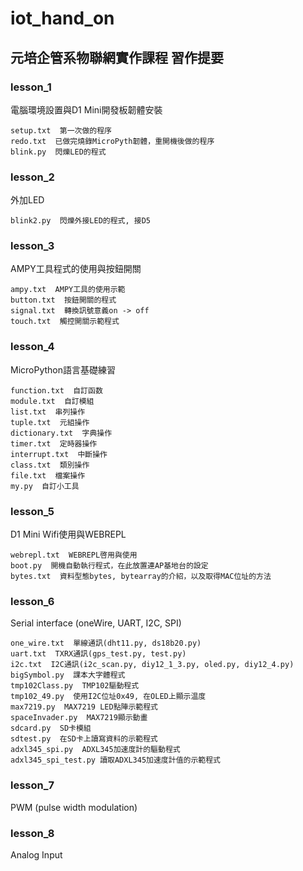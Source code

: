 # iot_hand_on

## 元培企管系物聯網實作課程  習作提要

### lesson_1
	
電腦環境設置與D1 Mini開發板韌體安裝
```
setup.txt  第一次做的程序
redo.txt  已做完燒錄MicroPyth韌體，重開機後做的程序
blink.py  閃爍LED的程式
```

### lesson_2

外加LED
```
blink2.py  閃爍外接LED的程式, 接D5
```

### lesson_3

AMPY工具程式的使用與按鈕開關
```
ampy.txt  AMPY工具的使用示範
button.txt  按鈕開關的程式
signal.txt  轉換訊號意義on -> off
touch.txt  觸控開關示範程式
```

### lesson_4

MicroPython語言基礎練習
```
function.txt  自訂函数
module.txt  自訂模組
list.txt  串列操作
tuple.txt  元組操作
dictionary.txt  字典操作
timer.txt  定時器操作
interrupt.txt  中斷操作
class.txt  類別操作
file.txt  檔案操作
my.py  自訂小工具
```

### lesson_5

D1 Mini Wifi使用與WEBREPL
```
webrepl.txt  WEBREPL啓用與使用
boot.py  開機自動執行程式，在此放置連AP基地台的設定
bytes.txt  資料型態bytes, bytearray的介紹，以及取得MAC位址的方法
```

### lesson_6

Serial interface (oneWire, UART, I2C, SPI)
```
one_wire.txt  單線通訊(dht11.py, ds18b20.py)
uart.txt  TXRX通訊(gps_test.py, test.py)
i2c.txt  I2C通訊(i2c_scan.py, diy12_1_3.py, oled.py, diy12_4.py)
bigSymbol.py  課本大字體程式
tmp102Class.py  TMP102驅動程式
tmp102_49.py  使用I2C位址0x49, 在OLED上顯示温度
max7219.py  MAX7219 LED點陣示範程式
spaceInvader.py  MAX7219顯示動畫
sdcard.py  SD卡模組
sdtest.py  在SD卡上讀寫資料的示範程式
adxl345_spi.py  ADXL345加速度計的驅動程式
adxl345_spi_test.py 讀取ADXL345加速度計值的示範程式
```

### lesson_7

PWM (pulse width modulation)

### lesson_8

Analog Input



